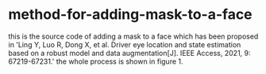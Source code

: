 # method-for-adding-mask-to-a-face
this is the source code of adding a mask to a face which has been proposed in 'Ling Y, Luo R, Dong X, et al. Driver eye location and state estimation based on a robust model and data augmentation[J]. IEEE Access, 2021, 9: 67219-67231.'
the whole process is shown in figure 1.
